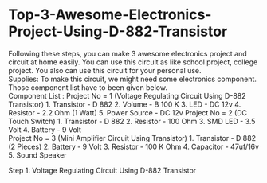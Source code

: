 # Top-3-Awesome-Electronics-Project-Using-D-882-Transistor
Following these steps, you can make 3 awesome electronics project and circuit at home easily. You can use this circuit as like school project, college project. You also can use this circuit for your personal use.  
Supplies: To make this circuit, we might need some electronics component.  Those component list have to been given below.  
Component List :
Project No = 1 (Voltage Regulating Circuit Using D-882 Transistor)  1. Transistor - D 882  2. Volume - B 100 K  3. LED - DC 12v  4. Resistor - 2.2 Ohm (1 Watt)  5. Power Source - DC 12v 
Project No = 2 (DC Touch Switch)  1. Transistor - D 882  2. Resistor - 100 Ohm  3. SMD LED - 3.5 Volt  4. Battery - 9 Volt  
Project No = 3 (Mini Amplifier Circuit Using Transistor)  1. Transistor - D 882 (2 Pieces)  2. Battery - 9 Volt  3. Resistor - 100 K Ohm  4. Capacitor - 47uf/16v  5. Sound Speaker

Step 1: Voltage Regulating Circuit Using D-882 Transistor
